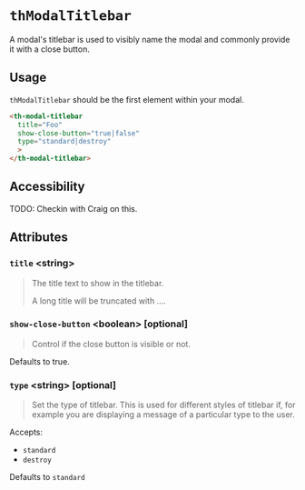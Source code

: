 # `thModalTitlebar`

A modal's titlebar is used to visibly name the modal and commonly provide it with a close button.

## Usage

`thModalTitlebar` should be the first element within your modal.

```html
<th-modal-titlebar
  title="Foo"
  show-close-button="true|false"
  type="standard|destroy"
  >
</th-modal-titlebar>
```

## Accessibility
TODO: Checkin with Craig on this.

## Attributes

### `title` &lt;string&gt;
> The title text to show in the titlebar.
>
> A long title will be truncated with ….

### `show-close-button` &lt;boolean&gt; [optional]
> Control if the close button is visible or not.

Defaults to true.

### `type` &lt;string&gt; [optional]
> Set the type of titlebar. This is used for different styles of titlebar if, for example you are
> displaying a message of a particular type to the user.

Accepts:
  - `standard`
  - `destroy`

Defaults to `standard`
